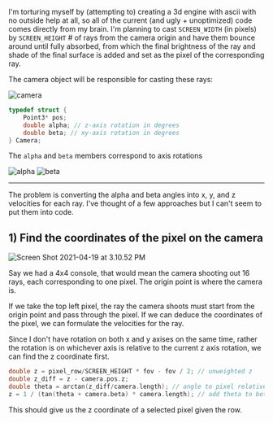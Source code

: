 I'm torturing myself by (attempting to) creating a 3d engine with ascii with no outside help at all, so all of the current (and ugly + unoptimized) code comes directly from my brain. I'm planning to cast `SCREEN_WIDTH` (in pixels) by `SCREEN_HEIGHT` # of rays from the camera origin and have them bounce around until fully absorbed, from which the final brightness of the ray and shade of the final surface is added and set as the pixel of the corresponding ray.

The camera object will be responsible for casting these rays:

![camera](https://storage.googleapis.com/replit/images/1618859256176_915dc1f72354eb952d85bed796adcb28.png)

```c
typedef struct {
	Point3* pos;
	double alpha; // z-axis rotation in degrees
	double beta; // xy-axis rotation in degrees
} Camera;
```

The `alpha` and `beta` members correspond to axis rotations

![alpha](https://storage.googleapis.com/replit/images/1618859312802_235073622fa87e423d71278065d46265.png)
![beta](https://storage.googleapis.com/replit/images/1618859312734_20da8d165cf87553bab9aaaadfcd87fc.png)

---

The problem is converting the alpha and beta angles into x, y, and z velocities for each ray. I've thought of a few approaches but I can't seem to put them into code.

## 1) Find the coordinates of the pixel on the camera

![Screen Shot 2021-04-19 at 3.10.52 PM](https://storage.googleapis.com/replit/images/1618859466800_1818ff65fc3828e6e4558c012762b278.png)

Say we had a 4x4 console, that would mean the camera shooting out 16 rays, each corresponding to one pixel. The origin point is where the camera is. 

If we take the top left pixel, the ray the camera shoots must start from the origin point and pass through the pixel. If we can deduce the coordinates of the pixel, we can formulate the velocities for the ray.

Since I don't have rotation on both x and y axises on the same time, rather the rotation is on whichever axis is relative to the current z axis rotation, we can find the z coordinate first.

```c
double z = pixel_row/SCREEN_HEIGHT * fov - fov / 2; // unweighted z
double z_diff = z - camera.pos.z;
double theta = arctan(z_diff/camera.length); // angle to pixel relative to origin
z = 1 / (tan(theta + camera.beta) * camera.length); // add theta to beta for actual pixel degree
```

This should give us the z coordinate of a selected pixel given the row.